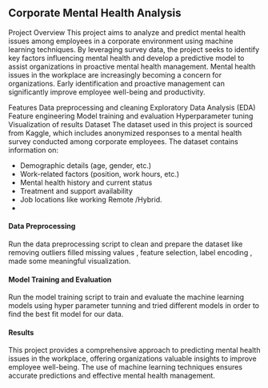 ## Corporate Mental Health Analysis

Project Overview
This project aims to analyze and predict mental health issues among employees in a corporate environment using machine learning techniques.
By leveraging survey data, the project seeks to identify key factors influencing mental health and develop a predictive model to assist organizations in proactive mental health management.
Mental health issues in the workplace are increasingly becoming a concern for organizations. Early identification and proactive management can significantly improve employee well-being and productivity.

Features
Data preprocessing and cleaning
Exploratory Data Analysis (EDA)
Feature engineering
Model training and evaluation
Hyperparameter tuning
Visualization of results
Dataset
The dataset used in this project is sourced from Kaggle, which includes anonymized responses to a mental health survey conducted among corporate employees. The dataset contains information on:

- Demographic details (age, gender, etc.)
- Work-related factors (position, work hours, etc.)
- Mental health history and current status
- Treatment and support availability
- Job locations like working Remote /Hybrid.
-


 
#### Data Preprocessing


Run the data preprocessing script to clean and prepare the dataset like removing outliers filled missing values , feature selection,
label encoding , made some meaningful visualization.

 
#### Model Training and Evaluation

Run the model training script to train and evaluate the machine learning models using hyper parameter tunning and tried different models in order to find the best fit model for our data.

 
#### Results
This project provides a comprehensive approach to predicting mental health issues in the workplace, offering organizations valuable insights to improve employee well-being.
 The use of machine learning techniques ensures accurate predictions and effective mental health management.
